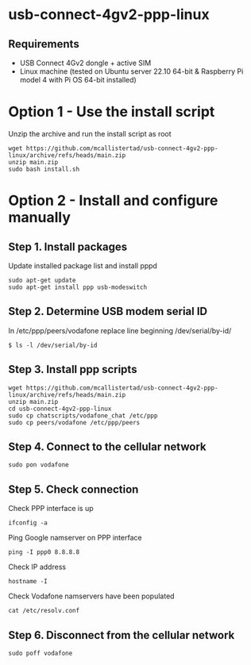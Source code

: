 # usb-connect-4gv2-ppp-linux

## Requirements
- USB Connect 4Gv2 dongle + active SIM
- Linux machine (tested on Ubuntu server 22.10 64-bit & Raspberry Pi model 4 with Pi OS 64-bit installed)

# Option 1 - Use the install script
Unzip the archive and run the install script as root 
```
wget https://github.com/mcallistertad/usb-connect-4gv2-ppp-linux/archive/refs/heads/main.zip
unzip main.zip
sudo bash install.sh
```

# Option 2 - Install and configure manually
## Step 1. Install packages
Update installed package list and install pppd
```
sudo apt-get update
sudo apt-get install ppp usb-modeswitch
```
## Step 2. Determine USB modem serial ID
In /etc/ppp/peers/vodafone 
replace line beginning /dev/serial/by-id/<usb-id>
```
$ ls -l /dev/serial/by-id
```
## Step 3. Install ppp scripts
```
wget https://github.com/mcallistertad/usb-connect-4gv2-ppp-linux/archive/refs/heads/main.zip
unzip main.zip
cd usb-connect-4gv2-ppp-linux
sudo cp chatscripts/vodafone_chat /etc/ppp
sudo cp peers/vodafone /etc/ppp/peers
```
## Step 4. Connect to the cellular network
```
sudo pon vodafone
```
## Step 5. Check connection
Check PPP interface is up
```
ifconfig -a
```
Ping Google namserver on PPP interface
```
ping -I ppp0 8.8.8.8
```
Check IP address
```
hostname -I
```
Check Vodafone namservers have been populated
```
cat /etc/resolv.conf
```
## Step 6. Disconnect from the cellular network
```
sudo poff vodafone
```
